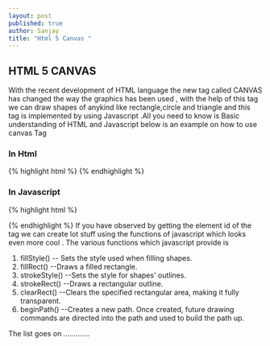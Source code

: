 ```yaml
---
layout: post
published: true
author: Sanjay
title: "Html 5 Canvas "
---
```



## HTML 5 CANVAS
With the recent development of HTML language  the new tag called CANVAS has changed the way the graphics has been used , with the help of this tag we can draw shapes of anykind like rectangle,circle and triangle and this tag is implemented by using Javascript .All you need to know is Basic understanding of HTML and Javascript below is an example on how to use canvas Tag 

### In Html 
{% highlight html %}
<canvas id="myCanvas" width="200" height="100" >
</canvas>
{% endhighlight %}
### In Javascript
{% highlight html %}
<script>
var c = document.getElementById("myCanvas");
var ctx = c.getContext("2d");
ctx.fillStyle = "yellow";
ctx.fillRect(0,0,150,75);
</script>
{% endhighlight %}
If you have observed by getting the element id of the tag we can create lot stuff using the functions of javascript which looks even more cool .
The various functions which javascript provide is 
<ol>
<li>fillStyle() -- Sets the style used when filling shapes.</li> 
<li>fillRect() --Draws a filled rectangle.</li>
<li>strokeStyle() --Sets the style for shapes' outlines.</li>
<li>strokeRect() --Draws a rectangular outline.</li>
<li>clearRect() --Clears the specified rectangular area, making it fully transparent.</li>
<li>beginPath() --Creates a new path. Once created, future drawing commands are directed into the path and used to build the path up.</li>
</ol>
The list goes on .............

